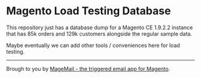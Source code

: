 # Magento Load Testing Database

This repository just has a database dump for a Magento CE 1.9.2.2 instance 
that has 85k orders and 129k customers alongside the regular sample data.

Maybe eventually we can add other tools / conveniences here for load testing.

---

Brough to you by <a href="https://magemail.co">MageMail - the triggered email app for Magento</a>.
